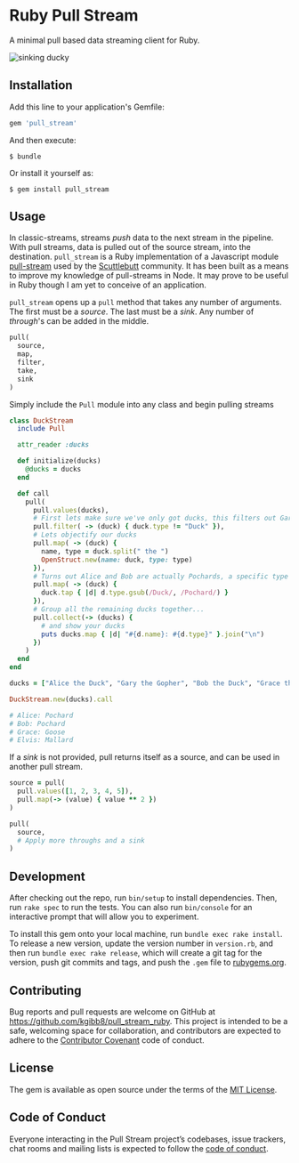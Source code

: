 # Ruby Pull Stream

A minimal pull based data streaming client for Ruby.

![sinking ducky](https://media.giphy.com/media/WV61B73quTNW8/giphy.gif)


## Installation

Add this line to your application's Gemfile:

```ruby
gem 'pull_stream'
```

And then execute:

    $ bundle

Or install it yourself as:

    $ gem install pull_stream

## Usage

In classic-streams, streams _push_ data to the next stream in the pipeline. With pull streams, data is pulled out of the source stream, into the destination. `pull_stream` is a Ruby implementation of a Javascript module [pull-stream](https://github.com/pull-stream/pull-stream) used by the [Scuttlebutt](http://scuttlebutt.nz/) community. It has been built as a means to improve my knowledge of pull-streams in Node. It may prove to be useful in Ruby though I am yet to conceive of an application.

`pull_stream` opens up a `pull` method that takes any number of arguments. The first must be a _source_. The last must be a _sink_. Any number of _through_'s can be added in the middle.

```ruby
pull(
  source,
  map,
  filter,
  take,
  sink
)
```

Simply include the `Pull` module into any class and begin pulling streams

```ruby
class DuckStream
  include Pull

  attr_reader :ducks

  def initialize(ducks)
    @ducks = ducks
  end

  def call
    pull(
      pull.values(ducks),
      # First lets make sure we've only got ducks, this filters out Gary, sorry Gary
      pull.filter( -> (duck) { duck.type != "Duck" }),
      # Lets objectify our ducks
      pull.map( -> (duck) {
        name, type = duck.split(" the ")
        OpenStruct.new(name: duck, type: type)
      }),
      # Turns out Alice and Bob are actually Pochards, a specific type of duck
      pull.map( -> (duck) {
        duck.tap { |d| d.type.gsub(/Duck/, /Pochard/) }
      }),
      # Group all the remaining ducks together...
      pull.collect(-> (ducks) {
        # and show your ducks
        puts ducks.map { |d| "#{d.name}: #{d.type}" }.join("\n")
      })
    )
  end
end

ducks = ["Alice the Duck", "Gary the Gopher", "Bob the Duck", "Grace the Goose", "Elvis the Mallard"]

DuckStream.new(ducks).call

# Alice: Pochard
# Bob: Pochard
# Grace: Goose
# Elvis: Mallard
```

If a _sink_ is not provided, pull returns itself as a source, and can be used in another pull stream.

```ruby
source = pull(
  pull.values([1, 2, 3, 4, 5]),
  pull.map(-> (value) { value ** 2 })
)

pull(
  source,
  # Apply more throughs and a sink
)
```

## Development

After checking out the repo, run `bin/setup` to install dependencies. Then, run `rake spec` to run the tests. You can also run `bin/console` for an interactive prompt that will allow you to experiment.

To install this gem onto your local machine, run `bundle exec rake install`. To release a new version, update the version number in `version.rb`, and then run `bundle exec rake release`, which will create a git tag for the version, push git commits and tags, and push the `.gem` file to [rubygems.org](https://rubygems.org).

## Contributing

Bug reports and pull requests are welcome on GitHub at https://github.com/kgibb8/pull_stream_ruby. This project is intended to be a safe, welcoming space for collaboration, and contributors are expected to adhere to the [Contributor Covenant](http://contributor-covenant.org) code of conduct.

## License

The gem is available as open source under the terms of the [MIT License](http://opensource.org/licenses/MIT).

## Code of Conduct

Everyone interacting in the Pull Stream project’s codebases, issue trackers, chat rooms and mailing lists is expected to follow the [code of conduct](https://github.com/[USERNAME]/pull/blob/master/CODE_OF_CONDUCT.md).
